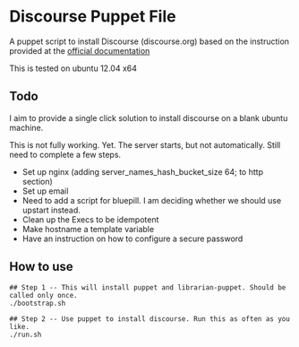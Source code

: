 Discourse Puppet File
=====================

A puppet script to install Discourse (discourse.org) based on 
the instruction provided at the [official documentation](https://github.com/discourse/discourse/blob/master/docs/INSTALL-ubuntu.md)

This is tested on ubuntu 12.04 x64

Todo
----
I aim to provide a single click solution to
install discourse on a blank ubuntu machine.

This is not fully working. Yet. The server starts, but not automatically. Still need to complete a few steps. 

* Set up nginx (adding server_names_hash_bucket_size 64; to http section)
* Set up email
* Need to add a script for bluepill. I am deciding whether we should use upstart instead.
* Clean up the Execs to be idempotent
* Make hostname a template variable
* Have an instruction on how to configure a secure password

How to use
----------
    ## Step 1 -- This will install puppet and librarian-puppet. Should be called only once.
    ./bootstrap.sh
    
    ## Step 2 -- Use puppet to install discourse. Run this as often as you like.
    ./run.sh


